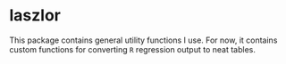 # laszlor

This package contains general utility functions I use. For now, it contains custom functions for converting `R` regression output to neat tables.
